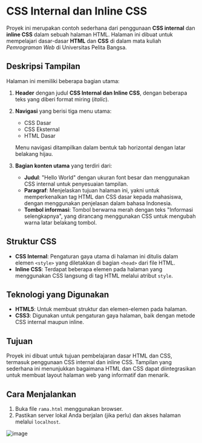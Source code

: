 # CSS Internal dan Inline CSS

Proyek ini merupakan contoh sederhana dari penggunaan **CSS internal** dan **inline CSS** dalam sebuah halaman HTML. Halaman ini dibuat untuk mempelajari dasar-dasar **HTML** dan **CSS** di dalam mata kuliah *Pemrograman Web* di Universitas Pelita Bangsa.

## Deskripsi Tampilan

Halaman ini memiliki beberapa bagian utama:
1. **Header** dengan judul **CSS Internal dan Inline CSS**, dengan beberapa teks yang diberi format miring (*italic*).
2. **Navigasi** yang berisi tiga menu utama:
   - CSS Dasar
   - CSS Eksternal
   - HTML Dasar

   Menu navigasi ditampilkan dalam bentuk tab horizontal dengan latar belakang hijau.
   
3. **Bagian konten utama** yang terdiri dari:
   - **Judul**: "Hello World" dengan ukuran font besar dan menggunakan CSS internal untuk penyesuaian tampilan.
   - **Paragraf**: Menjelaskan tujuan halaman ini, yakni untuk memperkenalkan tag HTML dan CSS dasar kepada mahasiswa, dengan menggunakan penjelasan dalam bahasa Indonesia.
   - **Tombol informasi**: Tombol berwarna merah dengan teks "Informasi selengkapnya", yang dirancang menggunakan CSS untuk mengubah warna latar belakang tombol.

## Struktur CSS

- **CSS Internal**: Pengaturan gaya utama di halaman ini ditulis dalam elemen `<style>` yang diletakkan di bagian `<head>` dari file HTML.
- **Inline CSS**: Terdapat beberapa elemen pada halaman yang menggunakan CSS langsung di tag HTML melalui atribut `style`.

## Teknologi yang Digunakan

- **HTML5**: Untuk membuat struktur dan elemen-elemen pada halaman.
- **CSS3**: Digunakan untuk pengaturan gaya halaman, baik dengan metode CSS internal maupun inline.

## Tujuan

Proyek ini dibuat untuk tujuan pembelajaran dasar HTML dan CSS, termasuk penggunaan CSS internal dan inline CSS. Tampilan yang sederhana ini menunjukkan bagaimana HTML dan CSS dapat diintegrasikan untuk membuat layout halaman web yang informatif dan menarik.

## Cara Menjalankan

1. Buka file `rama.html` menggunakan browser.
2. Pastikan server lokal Anda berjalan (jika perlu) dan akses halaman melalui `localhost`.


![image](https://github.com/user-attachments/assets/6aec68b6-0570-45a8-968b-e52c3ae4414c)
